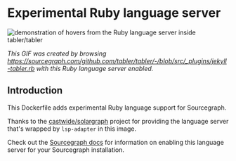 # Experimental Ruby language server 

![demonstration of hovers from the Ruby language server inside tabler/tabler](https://cl.ly/3l0Z2g1l3D2r/Screen%20Recording%202018-05-07%20at%2005.30%20PM.gif)

*This GIF was created by browsing https://sourcegraph.com/github.com/tabler/tabler/-/blob/src/_plugins/jekyll-tabler.rb with this Ruby language server enabled.*

## Introduction

This Dockerfile adds experimental Ruby language support for Sourcegraph. 

Thanks to the [castwide/solargraph](https://github.com/castwide/solargraph) project for providing the language server that's wrapped by `lsp-adapter` in this image.

Check out the [Sourcegraph docs](http://about.sourcegraph.com/docs/code-intelligence/preview-languages) for information on enabling this language server for your Sourcegraph installation.
